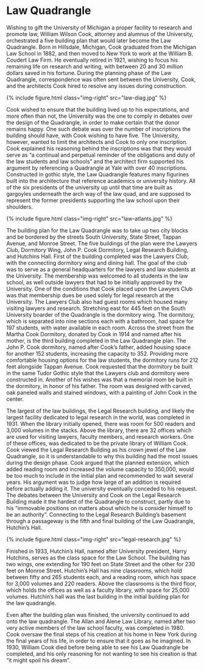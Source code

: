 # Law Quadrangle


Wishing to gift the University of Michigan a proper facility to research and promote law, William Wilson Cook, attorney and alumnus of the University, orchestrated a five building plan that would later become the Law Quadrangle. Born in Hillsdale, Michigan, Cook graduated from the Michigan Law School in 1882, and then moved to New York to work at the William B. Coudert Law Firm.  He eventually retired in 1921, wishing to focus his remaining life on research and writing, with between 20 and 30 million dollars saved in his fortune. During the planning phase of the Law Quadrangle, correspondence was often sent between the University, Cook, and the architects Cook hired to resolve any issues during construction.

{% include figure.html class="img-right" src="law-diag.jpg" %}

Cook wished to ensure that the building lived up to his expectations, and more often than not, the University was the one to comply in debates over the design of the Quadrangle, in order to make certain that the donor remains happy. One such debate was over the number of inscriptions the building should have, with Cook wishing to have five. The University, however, wanted to limit the architects and Cook to only one inscription. Cook explained his reasoning behind the inscriptions was that they would serve as “a continual and perpetual reminder of the obligations and duty of the law students and law schools” and the architect firm supported his argument by referencing a Quadrangle at Yale with over 40 inscriptions. Constructed in gothic style, the Law Quadrangle features many figurines built into the architecture that reference academics or university history. All of the six presidents of the university up until that time are built as gargoyles underneath the arch way of the law quad, and are supposed to represent the former presidents supporting the law school upon their shoulders.

{% include figure.html class="img-right" src="law-atlants.jpg" %}

The building plan for the Law Quadrangle was to take up two city blocks and be bordered by the streets South University, State Street, Tappan Avenue, and Monroe Street. The five buildings of the plan were the Lawyers Club, Dormitory Wing, John P. Cook Dormitory, Legal Research Building, and Hutchins Hall. First of the building completed was the Lawyers Club, with the connecting dormitory wing and dining hall. The goal of the club was to serve as a general headquarters for the lawyers and law students at the University. The membership was welcomed to all students in the law school, as well outside lawyers that had to be initially approved by the University. One of the conditions that Cook placed upon the Lawyers Club was that membership dues be used solely for legal research at the University. The Lawyers Club also had guest rooms which housed many visiting lawyers and research.  Stretching east for 445 feet on the South University boarder of the Quadrangle is the dormitory wing. The dormitory, which is separated into nine sections each with a bathroom, had space for 197 students, with water available in each room.
Across the street from the Martha Cook Dormitory, donated by Cook in 1914 and named after his mother, is the third building completed in the Law Quadrangle plan. The John P. Cook dormitory, named after Cook’s father, added housing space for another 152 students, increasing the capacity to 352. Providing more comfortable housing options for the law students, the dormitory runs for 212 feet alongside Tappan Avenue. Cook requested that the dormitory be built in the same Tudor Gothic style that the Lawyers club and dormitory were constructed in. Another of his wishes was that a memorial room be built in the dormitory, in honor of his father. The room was designed with carved, oak paneled walls and stained windows, with a painting of John Cook in the center.

The largest of the law buildings, the Legal Research building, and likely the largest facility dedicated to legal research in the world, was completed in 1931. When the library initially opened, there was room for 500 readers and 3,000 volumes in the stacks. Above the library, there are 32 offices which are used for visiting lawyers, faculty members, and research workers. One of these offices, was dedicated to be the private library of William Cook. Cook viewed the Legal Research Building as his crown jewel of the Law Quadrangle, so it is understandable to why this building had the most issues during the design phase. Cook argued that the planned extension, which added reading room and increased the volume capacity to 350,000, would be too much to include in the initial plan and recommended to wait several years. His argument was to judge how large of an addition is required before actually adding it. The university eventually conceded to his request. The debates between the University and Cook on the Legal Research Building made it the hardest of the Quadrangle to construct, partly due to his “immovable positions on matters about which he is consider himself to be an authority”. Connecting to the Legal Research Building’s basement through a passageway is the fifth and final building of the Law Quadrangle, Hutchin’s Hall.

{% include figure.html class="img-right" src="legal-research.jpg" %}

Finished in 1933, Hutchin’s Hall, named after University president, Harry Hutchins, serves as the class space for the Law School. The building has two wings, one extending for 190 feet on State Street and the other for 230 feet on Monroe Street. Hutchin’s Hall has nine classrooms, which hold between fifty and 265 students each, and a reading room, which has space for 3,000 volumes and 220 readers. Above the classrooms is the third floor, which holds the offices as well as a faculty library, with space for 25,000 volumes. Hutchin’s hall was the last building in the initial building plan for the law quadrangle.

Even after the building plan was finished, the university continued to add onto the law quadrangle. The Allan and Alene Law Library, named after two very active members of the law school faculty, was completed in 1980. Cook oversaw the final steps of his creation at his home in New York during the final years of his life, in order to ensure that it goes as he imagined. In 1930, William Cook died before being able to see his Law Quadrangle be completed, and his only reasoning for not wanting to see his creation is that “it might spoil his dream”.
